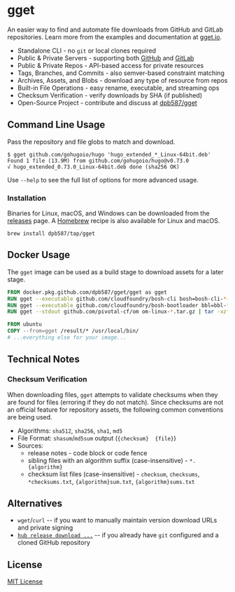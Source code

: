 # gget

An easier way to find and automate file downloads from GitHub and GitLab repositories. Learn more from the examples and documentation at [gget.io](https://gget.io/).

 * Standalone CLI - no `git` or local clones required
 * Public & Private Servers - supporting both [GitHub](https://github.com/) and [GitLab](https://gitlab.com/)
 * Public & Private Repos - API-based access for private resources
 * Tags, Branches, and Commits - also semver-based constraint matching
 * Archives, Assets, and Blobs - download any type of resource from repos
 * Built-in File Operations - easy rename, executable, and streaming ops
 * Checksum Verification - verify downloads by SHA (if published)
 * Open-Source Project - contribute and discuss at [dpb587/gget](https://github.com/dpb587/gget)

## Command Line Usage

Pass the repository and file globs to match and download.

```
$ gget github.com/gohugoio/hugo 'hugo_extended_*_Linux-64bit.deb'
Found 1 file (13.9M) from github.com/gohugoio/hugo@v0.73.0
√ hugo_extended_0.73.0_Linux-64bit.deb done (sha256 OK)
```

Use `--help` to see the full list of options for more advanced usage.

### Installation

Binaries for Linux, macOS, and Windows can be downloaded from the [releases](https://github.com/dpb587/gget/releases) page. A [Homebrew](https://brew.sh/) recipe is also available for Linux and macOS.

```
brew install dpb587/tap/gget
```

## Docker Usage

The `gget` image can be used as a build stage to download assets for a later stage.

```dockerfile
FROM docker.pkg.github.com/dpb587/gget/gget as gget
RUN gget --executable github.com/cloudfoundry/bosh-cli bosh=bosh-cli-*-linux-amd64
RUN gget --executable github.com/cloudfoundry/bosh-bootloader bbl=bbl-*_linux_x86-64
RUN gget --stdout github.com/pivotal-cf/om om-linux-*.tar.gz | tar -xzf- om

FROM ubuntu
COPY --from=gget /result/* /usr/local/bin/
# ...everything else for your image...
```

## Technical Notes

### Checksum Verification

When downloading files, `gget` attempts to validate checksums when they are found for files (erroring if they do not match). Since checksums are not an official feature for repository assets, the following common conventions are being used.

 * Algorithms: `sha512`, `sha256`, `sha1`, `md5`
 * File Format: `shasum`/`md5sum` output (`{checksum}  {file}`)
 * Sources:
    * release notes - code block or code fence
    * sibling files with an algorithm suffix (case-insensitive) - `*.{algorithm}`
    * checksum list files (case-insensitive) - `checksum`, `checksums`, `*checksums.txt`, `{algorithm}sum.txt`, `{algorithm}sums.txt`

## Alternatives

 * `wget`/`curl` -- if you want to manually maintain version download URLs and private signing
 * [`hub release download ...`](https://github.com/github/hub) -- if you already have `git` configured and a cloned GitHub repository

## License

[MIT License](LICENSE)
